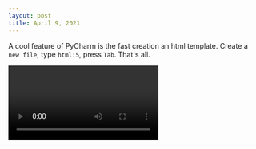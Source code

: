 ```yaml
---
layout: post
title: April 9, 2021
---
```


A cool feature of PyCharm is the fast creation an html template. Create a `new file`, type `html:5`, press `Tab`. That's all.

![](/images/pycharm-html5-snippet.mp4)

